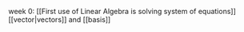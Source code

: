 week 0:
[[First use of Linear Algebra is solving system of equations]]
[[vector|vectors]] and [[basis]]